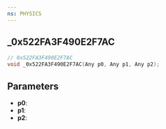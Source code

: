 ```yaml
---
ns: PHYSICS
---
```

## _0x522FA3F490E2F7AC

```c
// 0x522FA3F490E2F7AC
void _0x522FA3F490E2F7AC(Any p0, Any p1, Any p2);
```

## Parameters
* **p0**:
* **p1**:
* **p2**:

